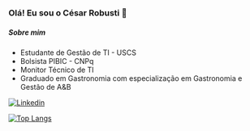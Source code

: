 ### Olá! Eu sou o César Robusti 👋

##### Sobre mim
- Estudante de Gestão de TI - USCS
- Bolsista PIBIC - CNPq
- Monitor Técnico de TI
- Graduado em Gastronomia com especialização em Gastronomia e Gestão de A&B

[![Linkedin](https://img.shields.io/badge/LinkedIn-0077B5?style=for-the-badge&logo=linkedin&logoColor=white)](https://www.linkedin.com/in/cesarrobusti/)

[![Top Langs](https://github-readme-stats.vercel.app/api/top-langs/?username=cesarrobusti)](https://github.com/anuraghazra/github-readme-stats)
